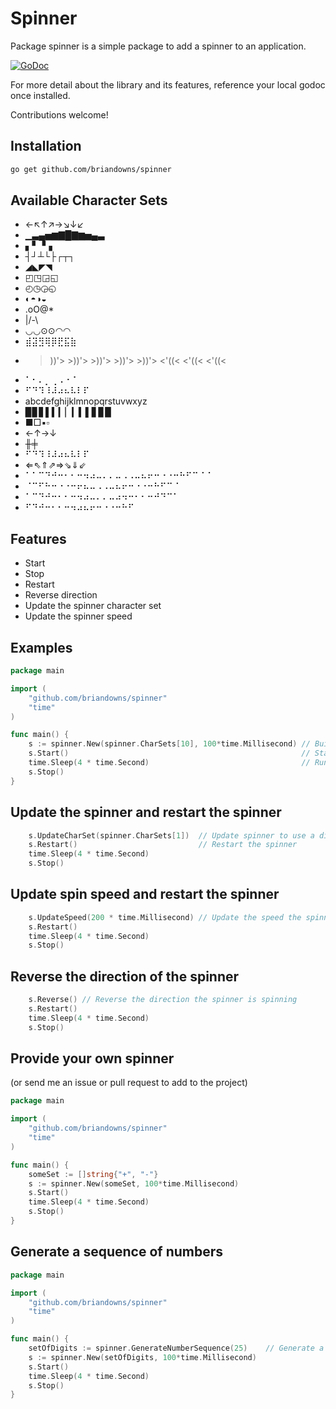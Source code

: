 # Spinner

Package spinner is a simple package to add a spinner to an application.

[![GoDoc](https://godoc.org/github.com/briandowns/spinner?status.svg)](https://godoc.org/github.com/briandowns/spinner)

For more detail about the library and its features, reference your local godoc once installed.

Contributions welcome!

## Installation

```bash
go get github.com/briandowns/spinner
```

## Available Character Sets

* ←↖↑↗→↘↓↙
* ▁▃▄▅▆▇█▇▆▅▄▃
* ▖▘▝▗
* ┤┘┴└├┌┬┐
* ◢◣◤◥
* ◰◳◲◱
* ◴◷◶◵
* ◐◓◑◒
* .oO@*
* |/-\
* ◡◡⊙⊙◠◠
* ⣾⣽⣻⢿⡿⣟⣯⣷
* >))'> >))'>  >))'>   >))'>    >))'>   <'((<  <'((< <'((<
* ⠁⠂⠄⡀⢀⠠⠐⠈
* ⠋⠙⠹⠸⠼⠴⠦⠧⠇⠏
* abcdefghijklmnopqrstuvwxyz
* ▉▊▋▌▍▎▏▎▍▌▋▊▉
* ■□▪▫
* ←↑→↓
* ╫╪
* ⠋⠙⠹⠸⠼⠴⠦⠧⠇⠏
* ⇐⇖⇑⇗⇒⇘⇓⇙
* ⠁⠁⠉⠙⠚⠒⠂⠂⠒⠲⠴⠤⠄⠄⠤⠠⠠⠤⠦⠖⠒⠐⠐⠒⠓⠋⠉⠈⠈
* ⠈⠉⠋⠓⠒⠐⠐⠒⠖⠦⠤⠠⠠⠤⠦⠖⠒⠐⠐⠒⠓⠋⠉⠈
* ⠁⠉⠙⠚⠒⠂⠂⠒⠲⠴⠤⠄⠄⠤⠴⠲⠒⠂⠂⠒⠚⠙⠉⠁
* ⠋⠙⠚⠒⠂⠂⠒⠲⠴⠦⠖⠒⠐⠐⠒⠓⠋

## Features

* Start
* Stop
* Restart
* Reverse direction
* Update the spinner character set
* Update the spinner speed

## Examples

```Go
package main

import (
	"github.com/briandowns/spinner"
	"time"
)

func main() {
	s := spinner.New(spinner.CharSets[10], 100*time.Millisecond) // Build our new spinner
	s.Start()                                                    // Start the spinner
	time.Sleep(4 * time.Second)                                  // Run for some time to simulate work
	s.Stop()
}
```

## Update the spinner and restart the spinner

```Go
	s.UpdateCharSet(spinner.CharSets[1])  // Update spinner to use a different character set
	s.Restart()                           // Restart the spinner
	time.Sleep(4 * time.Second)
	s.Stop()
```

## Update spin speed and restart the spinner

```Go
	s.UpdateSpeed(200 * time.Millisecond) // Update the speed the spinner spins at
	s.Restart()
	time.Sleep(4 * time.Second)
	s.Stop()
```

## Reverse the direction of the spinner

```Go
    s.Reverse() // Reverse the direction the spinner is spinning
    s.Restart()
    time.Sleep(4 * time.Second)
    s.Stop()
```

## Provide your own spinner

(or send me an issue or pull request to add to the project)

```Go
package main

import (
	"github.com/briandowns/spinner"
	"time"
)

func main() {
	someSet := []string{"+", "-"}
	s := spinner.New(someSet, 100*time.Millisecond)
	s.Start()
	time.Sleep(4 * time.Second)
	s.Stop()
}
```

## Generate a sequence of numbers

```Go
package main

import (
	"github.com/briandowns/spinner"
	"time"
)

func main() {
	setOfDigits := spinner.GenerateNumberSequence(25)    // Generate a 25 digit string of numbers
	s := spinner.New(setOfDigits, 100*time.Millisecond)
	s.Start()
	time.Sleep(4 * time.Second)
	s.Stop()
}
```
